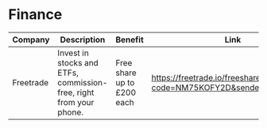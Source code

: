 # Finance


| Company | Description | Benefit | Link | Owner | Used? |
| ------- | ------- | -----| ---- | ----- | ----- |
| Freetrade | Invest in stocks and ETFs, commission-free, right from your phone. | Free share up to £200 each | https://freetrade.io/freeshare?code=NM75KOFY2D&sender=QGFMMVzG | Nick | 
